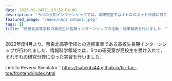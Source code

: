 ```yaml
---
date: 2023-01-24T11:13:32-04:00
description: "今回の長期インターンシップでは，本研究室ではオセロのボット作成に取り組んでもらいました．この実習（プログラミング演習）を通して，プログラムの作成手順，管理の方法やその難しさについて学んでいただき，ソフトウェア工学という学問に触れていただく機会を設けました．"
featured_image: "/news/nara school.jpeg"
tags: []
title: "奈良北高等学校の高校生が長期インターンシップの活動・成果発表を行いました．"
---
```


2022年度4月より，奈良北高等学校との連携事業である高校生長期インターンシップが行われました．情報科学領域では，5つの研究室が高校生を受け入れて，それぞれの研究分野に沿った実習を行いました．

Link to Reversi Simulator：https://satokibi44.github.io/tic-tac-toe/frontend/index.html